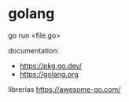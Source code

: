 # golang

go run <file.go>

documentation:
- https://pkg.go.dev/
- https://golang.org



librerias 
https://awesome-go.com/